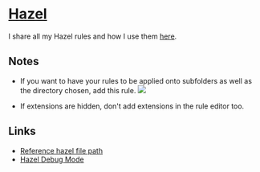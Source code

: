 # [Hazel](https://www.noodlesoft.com)

I share all my Hazel rules and how I use them [here](https://github.com/nikitavoloboev/my-mac-os/tree/master/hazel#readme).

## Notes

- If you want to have your rules to be applied onto subfolders as well as the directory chosen, add this rule.
  ![](https://i.imgur.com/QnLk3MT.png)

- If extensions are hidden, don't add extensions in the rule editor too.

## Links

- [Reference hazel file path](https://forum.keyboardmaestro.com/t/reference-hazels-file-path/9138)
- [Hazel Debug Mode](https://www.noodlesoft.com/kb/hazel-debug-mode/)
